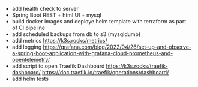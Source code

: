 - add health check to server
- Spring Boot REST + html UI + mysql
- build docker images and deploye helm template with terraform as part of CI pipeline
- add scheduled backups from db to s3 (mysqldumb)
- add metrics https://k3s.rocks/metrics/
- add logging https://grafana.com/blog/2022/04/26/set-up-and-observe-a-spring-boot-application-with-grafana-cloud-prometheus-and-opentelemetry/
- add script to open Traefik Dashboard https://k3s.rocks/traefik-dashboard/ https://doc.traefik.io/traefik/operations/dashboard/
- add helm tests